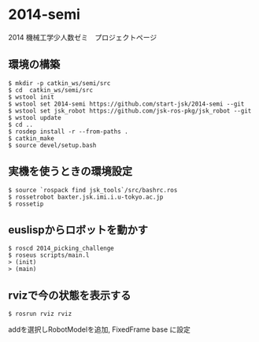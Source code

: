 2014-semi
=========

2014 機械工学少人数ゼミ　プロジェクトページ

環境の構築
----------
```
$ mkdir -p catkin_ws/semi/src
$ cd  catkin_ws/semi/src
$ wstool init
$ wstool set 2014-semi https://github.com/start-jsk/2014-semi --git
$ wstool set jsk_robot https://github.com/jsk-ros-pkg/jsk_robot --git
$ wstool update
$ cd ..
$ rosdep install -r --from-paths .
$ catkin_make
$ source devel/setup.bash
```


実機を使うときの環境設定
-----------------------
```
$ source `rospack find jsk_tools`/src/bashrc.ros
$ rossetrobot baxter.jsk.imi.i.u-tokyo.ac.jp
$ rossetip
```

euslispからロボットを動かす
--------------------------
```
$ roscd 2014_picking_challenge
$ roseus scripts/main.l
> (init)
> (main)
```

rvizで今の状態を表示する
------------------------

```
$ rosrun rviz rviz
```

addを選択しRobotModelを追加, FixedFrame base に設定






